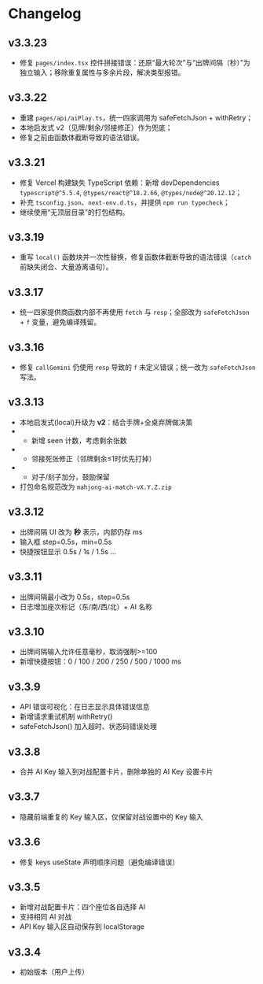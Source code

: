 # Changelog

## v3.3.23
- 修复 `pages/index.tsx` 控件拼接错误：还原“最大轮次”与“出牌间隔（秒）”为独立输入；移除重复属性与多余片段，解决类型报错。

## v3.3.22
- 重建 `pages/api/aiPlay.ts`，统一四家调用为 safeFetchJson + withRetry；
- 本地启发式 v2（见牌/剩余/邻接修正）作为兜底；
- 修复之前由函数体截断导致的语法错误。


## v3.3.21
- 修复 Vercel 构建缺失 TypeScript 依赖：新增 devDependencies `typescript@^5.5.4`, `@types/react@^18.2.66`, `@types/node@^20.12.12`；
- 补充 `tsconfig.json`、`next-env.d.ts`，并提供 `npm run typecheck`；
- 继续使用“无顶层目录”的打包结构。
## v3.3.19
- 重写 `local()` 函数块并一次性替换，修复函数体截断导致的语法错误（`catch` 前缺失闭合、大量游离语句）。

## v3.3.17
- 统一四家提供商函数内部不再使用 `fetch` 与 `resp`；全部改为 `safeFetchJson` + `f` 变量，避免编译残留。

## v3.3.16
- 修复 `callGemini` 仍使用 `resp` 导致的 `f` 未定义错误；统一改为 `safeFetchJson` 写法。

## v3.3.13
- 本地启发式(local)升级为 **v2**：结合手牌+全桌弃牌做决策
- - 新增 seen 计数，考虑剩余张数
- - 邻接死张修正（邻牌剩余≤1时优先打掉）
- - 对子/刻子加分，鼓励保留
- 打包命名规范改为 `mahjong-ai-match-vX.Y.Z.zip`

## v3.3.12
- 出牌间隔 UI 改为 **秒** 表示，内部仍存 ms
- 输入框 step=0.5s，min=0.5s
- 快捷按钮显示 0.5s / 1s / 1.5s …

## v3.3.11
- 出牌间隔最小改为 0.5s，step=0.5s
- 日志增加座次标记（东/南/西/北）+ AI 名称

## v3.3.10
- 出牌间隔输入允许任意毫秒，取消强制>=100
- 新增快捷按钮：0 / 100 / 200 / 250 / 500 / 1000 ms

## v3.3.9
- API 错误可视化：在日志显示具体错误信息
- 新增请求重试机制 withRetry()
- safeFetchJson() 加入超时、状态码错误处理

## v3.3.8
- 合并 AI Key 输入到对战配置卡片，删除单独的 AI Key 设置卡片

## v3.3.7
- 隐藏前端重复的 Key 输入区，仅保留对战设置中的 Key 输入

## v3.3.6
- 修复 keys useState 声明顺序问题（避免编译错误）

## v3.3.5
- 新增对战配置卡片：四个座位各自选择 AI
- 支持相同 AI 对战
- API Key 输入区自动保存到 localStorage

## v3.3.4
- 初始版本（用户上传）

